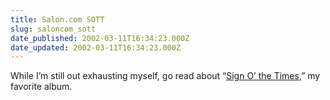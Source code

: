 ```yaml
---
title: Salon.com SOTT
slug: saloncom_sott
date_published: 2002-03-11T16:34:23.000Z
date_updated: 2002-03-11T16:34:23.000Z
---
```


While I’m still out exhausting myself, go read about “[Sign O’ the Times](http://www.salon.com/ent/masterpiece/2002/03/11/sign_o_times/index.html),” my favorite album.
